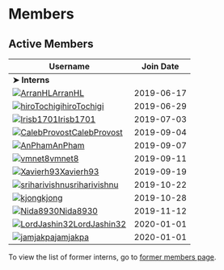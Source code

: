 # Members

## Active Members

|**Username**|**Join Date**|
|------------|-------------|
|**➤ Interns**||
|[![ArranHL](https://avatars1.githubusercontent.com/u/33208073?s=25)ArranHL](profiles/ArranHL.md)|2019-06-17|
|[![hiroTochigi](https://avatars1.githubusercontent.com/u/33208073?s=25)hiroTochigi](profiles/hiroTochigi.md)|2019-06-29|
|[![Irisb1701](https://avatars1.githubusercontent.com/u/33208073?s=25)Irisb1701](profiles/irisb1701.md)|2019-07-03|
|[![CalebProvost](https://avatars1.githubusercontent.com/u/33208073?s=25)CalebProvost](profiles/CalebProvost.md)|2019-09-04|
|[![AnPham](https://avatars1.githubusercontent.com/u/33208073?s=25)AnPham](profiles/phamduchongan93.md)|2019-09-07|
|[![vmnet8](https://avatars1.githubusercontent.com/u/33208073?s=25)vmnet8](profiles/vmnet8.md)|2019-09-11|
|[![Xavierh93](https://avatars1.githubusercontent.com/u/33208073?s=25)Xavierh93](profiles/Xavierh93.md)|2019-09-19|
|[![sriharivishnu](https://avatars1.githubusercontent.com/u/33208073?size=25)sriharivishnu](profiles/sriharivishnu.md)|2019-10-22|
|[![kjong](https://avatars1.githubusercontent.com/u/33208073?s=25)kjong](profiles/kjong.md)|2019-10-28|
|[![Nida8930](https://avatars1.githubusercontent.com/u/33208073?s=25)Nida8930](profiles/Nida8930.md)|2019-11-12|
|[![LordJashin32](https://avatars1.githubusercontent.com/u/33208073?s=25)LordJashin32](profiles/LordJashin32.md)|2020-01-01|
|[![jamjakpa](https://avatars1.githubusercontent.com/u/33208073?s=25)jamjakpa](profiles/jamjakpa.md)|2020-01-01|

To view the list of former interns, go to [former members page](retiredinterns.md).
